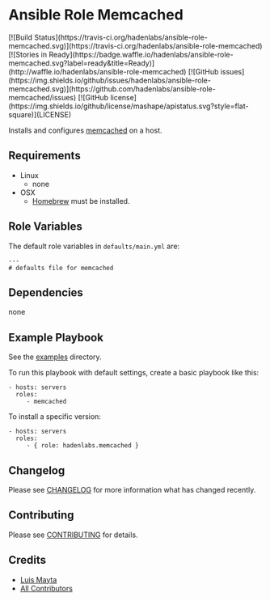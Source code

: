 # Ansible Role Memcached

<span class="badges" align="center">
[![Build Status](https://travis-ci.org/hadenlabs/ansible-role-memcached.svg)](https://travis-ci.org/hadenlabs/ansible-role-memcached)
[![Stories in Ready](https://badge.waffle.io/hadenlabs/ansible-role-memcached.svg?label=ready&title=Ready)](http://waffle.io/hadenlabs/ansible-role-memcached)
[![GitHub issues](https://img.shields.io/github/issues/hadenlabs/ansible-role-memcached.svg)](https://github.com/hadenlabs/ansible-role-memcached/issues)
[![GitHub license](https://img.shields.io/github/license/mashape/apistatus.svg?style=flat-square)](LICENSE)
</span>


Installs and configures [memcached][link-memcached] on a host.

## Requirements

 - Linux
   - none
 - OSX
   - [Homebrew][link-brew] must be installed.


## Role Variables

The default role variables in `defaults/main.yml` are:

    ---
    # defaults file for memcached


## Dependencies

none

## Example Playbook

See the [examples](./examples/) directory.

To run this playbook with default settings, create a basic playbook like this:

    - hosts: servers
      roles:
         - memcached

To install a specific version:

    - hosts: servers
      roles:
         - { role: hadenlabs.memcached }


## Changelog

Please see [CHANGELOG](CHANGELOG.md) for more information what has changed recently.

## Contributing

Please see [CONTRIBUTING](CONTRIBUTING.md) for details.

## Credits

- [Luis Mayta][link-author]
- [All Contributors][link-contributors]

[link-memcached]: https://memcached.org/
[link-brew]: http://brew.sh/

<!-- Other -->

[link-author]: https://github.com/luismayta
[link-contributors]: AUTHORS
